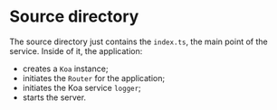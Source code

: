 # Source directory

The source directory just contains the `index.ts`, the main point of the service. Inside of it, the application:

- creates a `Koa` instance;
- initiates the `Router` for the application;
- initiates the Koa service `logger`;
- starts the server.

